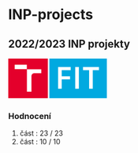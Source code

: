 # INP-projects
## 2022/2023 INP projekty

<img src="./other/images/FIT_zkratka_barevne_RGB_CZ.png" width="200">

### Hodnocení
1. část : 23 / 23
2. část : 10 / 10
